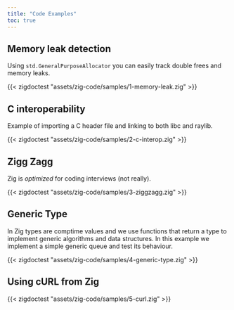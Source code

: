 ```yaml
---
title: "Code Examples"
toc: true
---
```


## Memory leak detection
Using `std.GeneralPurposeAllocator` you can easily track double frees and memory leaks.

{{< zigdoctest "assets/zig-code/samples/1-memory-leak.zig" >}}


## C interoperability
Example of importing a C header file and linking to both libc and raylib.

{{< zigdoctest "assets/zig-code/samples/2-c-interop.zig" >}}


## Zigg Zagg
Zig is *optimized* for coding interviews (not really).

{{< zigdoctest "assets/zig-code/samples/3-ziggzagg.zig" >}}


## Generic Type
In Zig types are comptime values and we use functions that return a type to implement generic algorithms and data structures. In this example we implement a simple generic queue and test its behaviour.

{{< zigdoctest "assets/zig-code/samples/4-generic-type.zig" >}}


## Using cURL from Zig

{{< zigdoctest "assets/zig-code/samples/5-curl.zig" >}}
